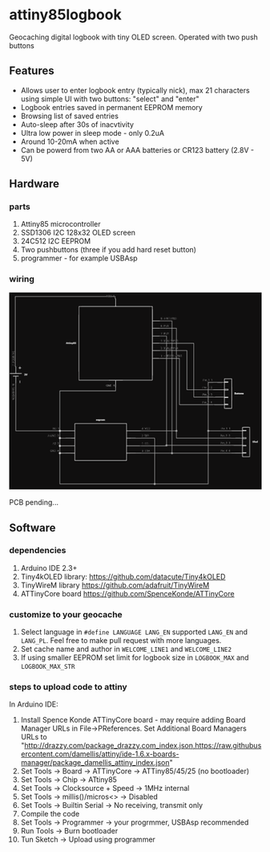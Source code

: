 # attiny85logbook
Geocaching digital logbook with tiny OLED screen.
Operated with two push buttons

## Features

* Allows user to enter logbook entry (typically nick), max 21 characters using simple UI with two buttons: "select" and "enter"
* Logbook entries saved in permanent EEPROM memory
* Browsing list of saved entries
* Auto-sleep after 30s of inacvtivity
* Ultra low power in sleep mode - only 0.2uA
* Around 10-20mA when active
* Can be powerd from two AA or AAA batteries or CR123 battery (2.8V - 5V)

## Hardware

### parts

1. Attiny85 microcontroller
2. SSD1306 I2C 128x32 OLED screen
3. 24C512 I2C EEPROM
4. Two pushbuttons (three if you add hard reset button)
5. programmer - for example USBAsp

### wiring

![Wiring diagram](https://github.com/panjanek/attiny85logbook/blob/1ffeb83ed07bc96e832b7d160870b4c904d53575/img/schematic.png "wiring diagram")

PCB pending...

## Software

### dependencies
1. Arduino IDE 2.3+
2. Tiny4kOLED library: https://github.com/datacute/Tiny4kOLED
3. TinyWireM library https://github.com/adafruit/TinyWireM
4. ATTinyCore board https://github.com/SpenceKonde/ATTinyCore

### customize to your geocache
1. Select language in `#define LANGUAGE LANG_EN` supported `LANG_EN` and `LANG_PL`. Feel free to make pull request with more languages.
2. Set cache name and author in `WELCOME_LINE1` and `WELCOME_LINE2`
3. If using smaller EEPROM set limit for logbook size in `LOGBOOK_MAX` and `LOGBOOK_MAX_STR` 

### steps to upload code to attiny
In Arduino IDE:
1. Install Spence Konde ATTinyCore board - may require adding  Board Manager URLs in File->PReferences. Set Additional Board Managers URLs to "http://drazzy.com/package_drazzy.com_index.json,https://raw.githubusercontent.com/damellis/attiny/ide-1.6.x-boards-manager/package_damellis_attiny_index.json"
2. Set Tools -> Board -> ATTinyCore -> ATTiny85/45/25 (no bootloader)
3. Set Tools -> Chip -> ATtiny85
4. Set Tools -> Clocksource + Speed -> 1MHz internal
5. Set Tools -> millis()/micros<> -> Disabled
6. Set Tools -> Builtin Serial -> No receiving, transmit only
7. Compile the code
8. Set Tools -> Programmer -> your progrmmer, USBAsp recommended
9. Run Tools -> Burn bootloader
10. Tun Sketch -> Upload using programmer

   
